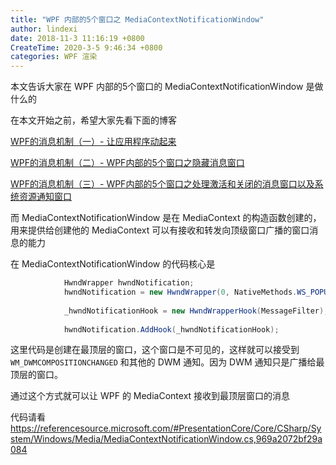 ```yaml
---
title: "WPF 内部的5个窗口之 MediaContextNotificationWindow"
author: lindexi
date: 2018-11-3 11:16:19 +0800
CreateTime: 2020-3-5 9:46:34 +0800
categories: WPF 渲染
---
```


本文告诉大家在 WPF 内部的5个窗口的 MediaContextNotificationWindow 是做什么的

<!--more-->


<!-- csdn -->
<!-- 标签：WPF，渲染 -->

在本文开始之前，希望大家先看下面的博客

[WPF的消息机制（一）- 让应用程序动起来](http://www.cnblogs.com/powertoolsteam/archive/2010/12/30/1921426.html )

[WPF的消息机制（二）- WPF内部的5个窗口之隐藏消息窗口](https://www.cnblogs.com/powertoolsteam/archive/2010/12/31/1922794.html )

[WPF的消息机制（三）- WPF内部的5个窗口之处理激活和关闭的消息窗口以及系统资源通知窗口](https://www.cnblogs.com/powertoolsteam/archive/2011/01/12/1933896.html )

而 MediaContextNotificationWindow 是在 MediaContext 的构造函数创建的，用来提供给创建他的 MediaContext 可以有接收和转发向顶级窗口广播的窗口消息的能力

在 MediaContextNotificationWindow 的代码核心是

```csharp
            HwndWrapper hwndNotification;
            hwndNotification = new HwndWrapper(0, NativeMethods.WS_POPUP, 0, 0, 0, 0, 0, "MediaContextNotificationWindow", IntPtr.Zero, null);
 
            _hwndNotificationHook = new HwndWrapperHook(MessageFilter);
 
            hwndNotification.AddHook(_hwndNotificationHook);
```

这里代码是创建在最顶层的窗口，这个窗口是不可见的，这样就可以接受到 `WM_DWMCOMPOSITIONCHANGED` 和其他的 DWM 通知。因为 DWM 通知只是广播给最顶层的窗口。

通过这个方式就可以让 WPF 的 MediaContext 接收到最顶层窗口的消息

代码请看 https://referencesource.microsoft.com/#PresentationCore/Core/CSharp/System/Windows/Media/MediaContextNotificationWindow.cs,969a2072bf29a084

